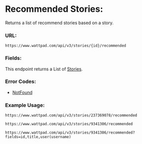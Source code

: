 # Recommended Stories:

Returns a list of recommend stories based on a story.

### URL:

`https://www.wattpad.com/api/v3/stories/{id}/recommended`

### Fields:

This endpoint returns a List of [Stories](../Data_Types/Story.md).

### Error Codes:

- [NotFound](../General/Error_Codes.md#1017)

### Example Usage:

`https://www.wattpad.com/api/v3/stories/237369078/recommended`

`https://www.wattpad.com/api/v3/stories/9341306/recommended`

`https://www.wattpad.com/api/v3/stories/9341306/recommended?fields=id,title,user(username)`